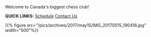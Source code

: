 ---
---

Welcome to Canada's biggest chess club!

**QUICK LINKS:** [Schedule](/schedule/) [Contact Us](/contact)

{{% figure src="/pics/archives/2017/may15/IMG_20170515_190416.jpg" width="500"%}}